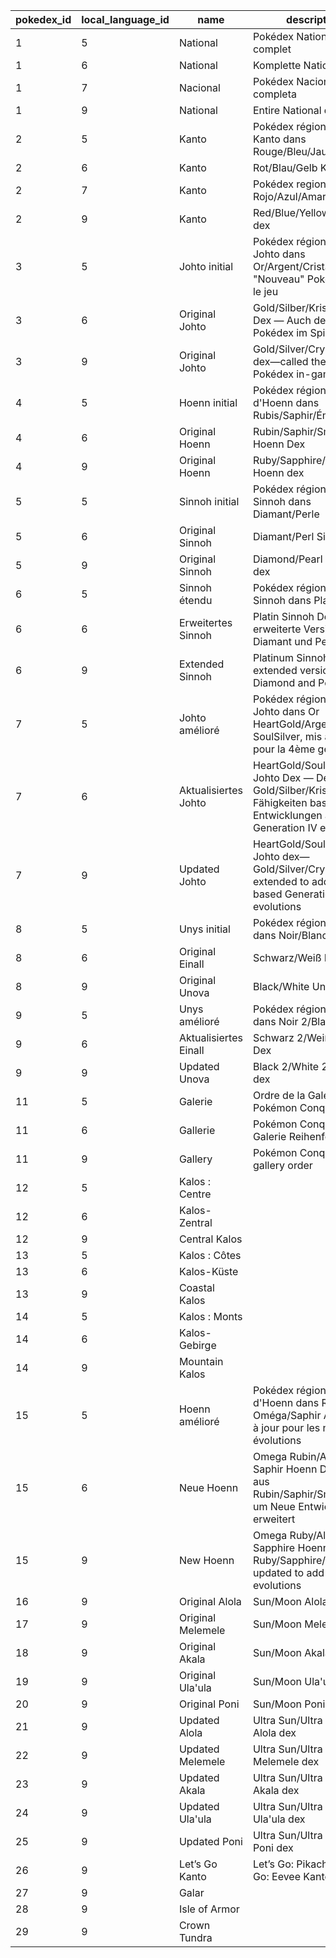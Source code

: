 | pokedex_id | local_language_id |         name          |                                                            description                                                            |
|------------|-------------------|-----------------------|-----------------------------------------------------------------------------------------------------------------------------------|
| 1          | 5                 | National              | Pokédex National complet                                                                                                          |
| 1          | 6                 | National              | Komplette Nationale Dex                                                                                                           |
| 1          | 7                 | Nacional              | Pokédex Nacional completa                                                                                                         |
| 1          | 9                 | National              | Entire National dex                                                                                                               |
| 2          | 5                 | Kanto                 | Pokédex régional de Kanto dans Rouge/Bleu/Jaune                                                                                   |
| 2          | 6                 | Kanto                 | Rot/Blau/Gelb Kanto Dex                                                                                                           |
| 2          | 7                 | Kanto                 | Pokédex regional de Rojo/Azul/Amarillo                                                                                            |
| 2          | 9                 | Kanto                 | Red/Blue/Yellow Kanto dex                                                                                                         |
| 3          | 5                 | Johto initial         | Pokédex régional de Johto dans Or/Argent/Cristal, appellé "Nouveau" Pokédex dans le jeu                                           |
| 3          | 6                 | Original Johto        | Gold/Silber/Kristall Johto Dex — Auch der "Neue" Pokédex im Spiel genannt                                                         |
| 3          | 9                 | Original Johto        | Gold/Silver/Crystal Johto dex—called the "New" Pokédex in-game                                                                    |
| 4          | 5                 | Hoenn initial         | Pokédex régional d'Hoenn dans Rubis/Saphir/Émeraude                                                                               |
| 4          | 6                 | Original Hoenn        | Rubin/Saphir/Smaragd Hoenn Dex                                                                                                    |
| 4          | 9                 | Original Hoenn        | Ruby/Sapphire/Emerald Hoenn dex                                                                                                   |
| 5          | 5                 | Sinnoh initial        | Pokédex régional de Sinnoh dans Diamant/Perle                                                                                     |
| 5          | 6                 | Original Sinnoh       | Diamant/Perl Sinnoh Dex                                                                                                           |
| 5          | 9                 | Original Sinnoh       | Diamond/Pearl Sinnoh dex                                                                                                          |
| 6          | 5                 | Sinnoh étendu         | Pokédex régional de Sinnoh dans Platine                                                                                           |
| 6          | 6                 | Erweitertes Sinnoh    | Platin Sinnoh Dex — eine erweiterte Version von Diamant und Perl                                                                  |
| 6          | 9                 | Extended Sinnoh       | Platinum Sinnoh dex—an extended version of Diamond and Pearl's                                                                    |
| 7          | 5                 | Johto amélioré        | Pokédex régional de Johto dans Or HeartGold/Argent SoulSilver, mis à jour pour la 4ème génération                                 |
| 7          | 6                 | Aktualisiertes Johto  | HeartGold/SoulSilver Johto Dex — Dex aus Gold/Silber/Kristall um Fähigkeiten basierende Entwicklungen aus Generation IV erweitert |
| 7          | 9                 | Updated Johto         | HeartGold/SoulSilver Johto dex—Gold/Silver/Crystal's, extended to add move-based Generation IV evolutions                         |
| 8          | 5                 | Unys initial          | Pokédex régional d'Unys dans Noir/Blanc                                                                                           |
| 8          | 6                 | Original Einall       | Schwarz/Weiß Einall Dex                                                                                                           |
| 8          | 9                 | Original Unova        | Black/White Unova dex                                                                                                             |
| 9          | 5                 | Unys amélioré         | Pokédex régional d'Unys dans Noir 2/Blanc 2                                                                                       |
| 9          | 6                 | Aktualisiertes Einall | Schwarz 2/Weiß 2 Einall Dex                                                                                                       |
| 9          | 9                 | Updated Unova         | Black 2/White 2 Unova dex                                                                                                         |
| 11         | 5                 | Galerie               | Ordre de la Galerie dans Pokémon Conquest                                                                                         |
| 11         | 6                 | Gallerie              | Pokémon Conquest Galerie Reihenfolge                                                                                              |
| 11         | 9                 | Gallery               | Pokémon Conquest gallery order                                                                                                    |
| 12         | 5                 | Kalos : Centre        |                                                                                                                                   |
| 12         | 6                 | Kalos-Zentral         |                                                                                                                                   |
| 12         | 9                 | Central Kalos         |                                                                                                                                   |
| 13         | 5                 | Kalos : Côtes         |                                                                                                                                   |
| 13         | 6                 | Kalos-Küste           |                                                                                                                                   |
| 13         | 9                 | Coastal Kalos         |                                                                                                                                   |
| 14         | 5                 | Kalos : Monts         |                                                                                                                                   |
| 14         | 6                 | Kalos-Gebirge         |                                                                                                                                   |
| 14         | 9                 | Mountain Kalos        |                                                                                                                                   |
| 15         | 5                 | Hoenn amélioré        | Pokédex régional d'Hoenn dans Rubis Oméga/Saphir Alpha, mis à jour pour les nouvelles évolutions                                  |
| 15         | 6                 | Neue Hoenn            | Omega Rubin/Alpha Saphir Hoenn Dex — Dex aus Rubin/Saphir/Smaragd um Neue Entwicklungen erweitert                                 |
| 15         | 9                 | New Hoenn             | Omega Ruby/Alpha Sapphire Hoenn Dex—Ruby/Sapphire/Emerald's, updated to add new evolutions                                        |
| 16         | 9                 | Original Alola        | Sun/Moon Alola dex                                                                                                                |
| 17         | 9                 | Original Melemele     | Sun/Moon Melemele dex                                                                                                             |
| 18         | 9                 | Original Akala        | Sun/Moon Akala dex                                                                                                                |
| 19         | 9                 | Original Ula'ula      | Sun/Moon Ula'ula dex                                                                                                              |
| 20         | 9                 | Original Poni         | Sun/Moon Poni dex                                                                                                                 |
| 21         | 9                 | Updated Alola         | Ultra Sun/Ultra Moon Alola dex                                                                                                    |
| 22         | 9                 | Updated Melemele      | Ultra Sun/Ultra Moon Melemele dex                                                                                                 |
| 23         | 9                 | Updated Akala         | Ultra Sun/Ultra Moon Akala dex                                                                                                    |
| 24         | 9                 | Updated Ula'ula       | Ultra Sun/Ultra Moon Ula'ula dex                                                                                                  |
| 25         | 9                 | Updated Poni          | Ultra Sun/Ultra Moon Poni dex                                                                                                     |
| 26         | 9                 | Let’s Go Kanto        | Let’s Go: Pikachu/Let’s Go: Eevee Kanto dex                                                                                       |
| 27         | 9                 | Galar                 |                                                                                                                                   |
| 28         | 9                 | Isle of Armor         |                                                                                                                                   |
| 29         | 9                 | Crown Tundra          |                                                                                                                                   |

